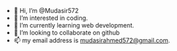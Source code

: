 - 👋 Hi, I’m @Mudasir572
- 👀 I’m interested in coding.
- 🌱 I’m currently learning web development.
- 💞️ I’m looking to collaborate on github
- 📫 my email address is mudasirahmed572@gmail.com.

<!---
Mudasir572/Mudasir572 is a ✨ special ✨ repository because its `README.md` (this file) appears on your GitHub profile.
You can click the Preview link to take a look at your changes.
--->
